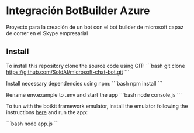 # Integración BotBuilder Azure
Proyecto para la creación de un bot con el bot builder de microsoft capaz de correr en el Skype empresarial

## Install
To install this repository clone the source code using GIT:
´´´bash
git clone https://github.com/SoldAI/microsoft-chat-bot.git
´´´

Install necessary dependencies using npm:
´´´bash
npm install
´´´

Rename env.example to .env and start the app
´´´bash
node console.js
´´´

To tun with the botkit framework emulator, install the emulator following the instructions [here](https://github.com/Microsoft/BotFramework-Emulator) and run the app:

´´´bash
node app.js
´´´
